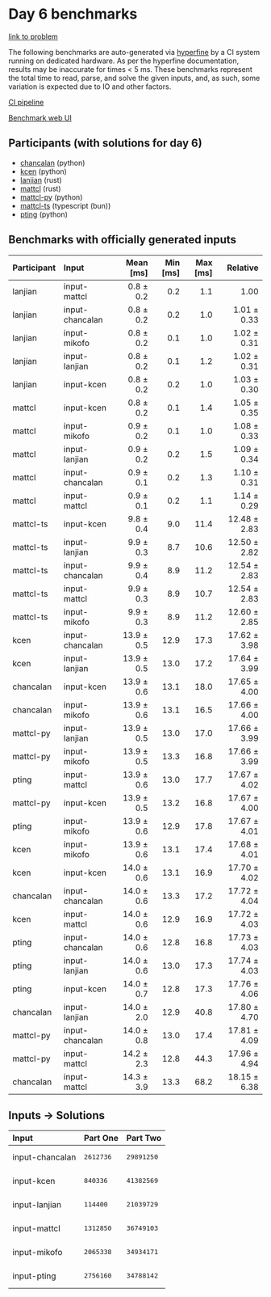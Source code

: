 # Day 6 benchmarks

[link to problem](https://adventofcode.com/2023/day/6)

The following benchmarks are auto-generated via
[hyperfine](https://github.com/sharkdp/hyperfine) by a CI system running on
dedicated hardware. As per the hyperfine documentation, results may be
inaccurate for times < 5 ms. These benchmarks represent the total time to read,
parse, and solve the given inputs, and, as such, some variation is expected due
to IO and other factors.

[CI pipeline](http://ci.papercode.net:8080/teams/main/pipelines/aoc2023)

[Benchmark web UI](https://aoc.ancalagon.black)


## Participants (with solutions for day 6)

- [chancalan](https://github.com/chancalan/aoc2023) (python)
- [kcen](https://github.com/kcen/aoc2023) (python)
- [lanjian](https://github.com/lanjian/aoc-2023) (rust)
- [mattcl](https://github.com/mattcl/aoc2023) (rust)
- [mattcl-py](https://github.com/mattcl/aoc2023-py) (python)
- [mattcl-ts](https://github.com/mattcl/aoc2023-js) (typescript (bun))
- [pting](https://github.com/pting/aoc2023) (python)


## Benchmarks with officially generated inputs

| Participant | Input | Mean [ms] | Min [ms] | Max [ms] | Relative |
|:---|:---|---:|---:|---:|---:|
| lanjian | input-mattcl | 0.8 ± 0.2 | 0.2 | 1.1 | 1.00 |
| lanjian | input-chancalan | 0.8 ± 0.2 | 0.2 | 1.0 | 1.01 ± 0.33 |
| lanjian | input-mikofo | 0.8 ± 0.2 | 0.1 | 1.0 | 1.02 ± 0.31 |
| lanjian | input-lanjian | 0.8 ± 0.2 | 0.1 | 1.2 | 1.02 ± 0.31 |
| lanjian | input-kcen | 0.8 ± 0.2 | 0.2 | 1.0 | 1.03 ± 0.30 |
| mattcl | input-kcen | 0.8 ± 0.2 | 0.1 | 1.4 | 1.05 ± 0.35 |
| mattcl | input-mikofo | 0.9 ± 0.2 | 0.1 | 1.0 | 1.08 ± 0.33 |
| mattcl | input-lanjian | 0.9 ± 0.2 | 0.2 | 1.5 | 1.09 ± 0.34 |
| mattcl | input-chancalan | 0.9 ± 0.1 | 0.2 | 1.3 | 1.10 ± 0.31 |
| mattcl | input-mattcl | 0.9 ± 0.1 | 0.2 | 1.1 | 1.14 ± 0.29 |
| mattcl-ts | input-kcen | 9.8 ± 0.4 | 9.0 | 11.4 | 12.48 ± 2.83 |
| mattcl-ts | input-lanjian | 9.9 ± 0.3 | 8.7 | 10.6 | 12.50 ± 2.82 |
| mattcl-ts | input-chancalan | 9.9 ± 0.4 | 8.9 | 11.2 | 12.54 ± 2.83 |
| mattcl-ts | input-mattcl | 9.9 ± 0.3 | 8.9 | 10.7 | 12.54 ± 2.83 |
| mattcl-ts | input-mikofo | 9.9 ± 0.3 | 8.9 | 11.2 | 12.60 ± 2.85 |
| kcen | input-chancalan | 13.9 ± 0.5 | 12.9 | 17.3 | 17.62 ± 3.98 |
| kcen | input-lanjian | 13.9 ± 0.5 | 13.0 | 17.2 | 17.64 ± 3.99 |
| chancalan | input-kcen | 13.9 ± 0.6 | 13.1 | 18.0 | 17.65 ± 4.00 |
| chancalan | input-mikofo | 13.9 ± 0.6 | 13.1 | 16.5 | 17.66 ± 4.00 |
| mattcl-py | input-lanjian | 13.9 ± 0.5 | 13.0 | 17.0 | 17.66 ± 3.99 |
| mattcl-py | input-mikofo | 13.9 ± 0.5 | 13.3 | 16.8 | 17.66 ± 3.99 |
| pting | input-mattcl | 13.9 ± 0.6 | 13.0 | 17.7 | 17.67 ± 4.02 |
| mattcl-py | input-kcen | 13.9 ± 0.5 | 13.2 | 16.8 | 17.67 ± 4.00 |
| pting | input-mikofo | 13.9 ± 0.6 | 12.9 | 17.8 | 17.67 ± 4.01 |
| kcen | input-mikofo | 13.9 ± 0.6 | 13.1 | 17.4 | 17.68 ± 4.01 |
| kcen | input-kcen | 14.0 ± 0.6 | 13.1 | 16.9 | 17.70 ± 4.02 |
| chancalan | input-chancalan | 14.0 ± 0.6 | 13.3 | 17.2 | 17.72 ± 4.04 |
| kcen | input-mattcl | 14.0 ± 0.6 | 12.9 | 16.9 | 17.72 ± 4.03 |
| pting | input-chancalan | 14.0 ± 0.6 | 12.8 | 16.8 | 17.73 ± 4.03 |
| pting | input-lanjian | 14.0 ± 0.6 | 13.0 | 17.3 | 17.74 ± 4.03 |
| pting | input-kcen | 14.0 ± 0.7 | 12.8 | 17.3 | 17.76 ± 4.06 |
| chancalan | input-lanjian | 14.0 ± 2.0 | 12.9 | 40.8 | 17.80 ± 4.70 |
| mattcl-py | input-chancalan | 14.0 ± 0.8 | 13.0 | 17.4 | 17.81 ± 4.09 |
| mattcl-py | input-mattcl | 14.2 ± 2.3 | 12.8 | 44.3 | 17.96 ± 4.94 |
| chancalan | input-mattcl | 14.3 ± 3.9 | 13.3 | 68.2 | 18.15 ± 6.38 |


## Inputs -> Solutions

| Input | Part One | Part Two |
|:---|:---|:---|
|input-chancalan|<pre>2612736</pre>|<pre>29891250</pre>|
|input-kcen|<pre>840336</pre>|<pre>41382569</pre>|
|input-lanjian|<pre>114400</pre>|<pre>21039729</pre>|
|input-mattcl|<pre>1312850</pre>|<pre>36749103</pre>|
|input-mikofo|<pre>2065338</pre>|<pre>34934171</pre>|
|input-pting|<pre>2756160</pre>|<pre>34788142</pre>|